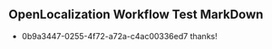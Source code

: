 ## OpenLocalization Workflow Test MarkDown
* 0b9a3447-0255-4f72-a72a-c4ac00336ed7 
thanks!<!--HONumber=Feb16_HO4-->
